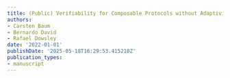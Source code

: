 ```yaml
---
title: (Public) Verifiability for Composable Protocols without Adaptivity or Zero-Knowledge
authors:
- Carsten Baum
- Bernardo David
- Rafael Dowsley
date: '2022-01-01'
publishDate: '2025-05-18T16:29:53.415218Z'
publication_types:
- manuscript
---
```

